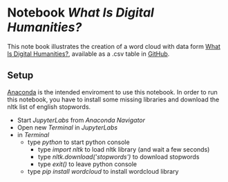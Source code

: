# Notebook *What Is Digital Humanities?*

This note book illustrates the creation of a word cloud with data form [What Is Digital Humanities?](https://whatisdigitalhumanities.com/), available as a .csv table in [GitHub](https://github.com/hepplerj/whatisdigitalhumanities).

## Setup

[Anaconda](https://www.anaconda.com/products/individual) is the intended enviroment to use this notebook. In order to run this notebook, you have to install some missing libraries and download the nltk list of english stopwords.

* Start *JupyterLabs* from *Anaconda Navigator*
* Open new *Terminal* in *JupyterLabs*
* in *Terminal*
  * type *python* to start python console
    * type *import nltk* to load nltk library (and wait a few seconds)
    * type *nltk.download('stopwords')* to download stopwords
    * type *exit()* to leave python console
  * type *pip install wordcloud* to install wordcloud library
  